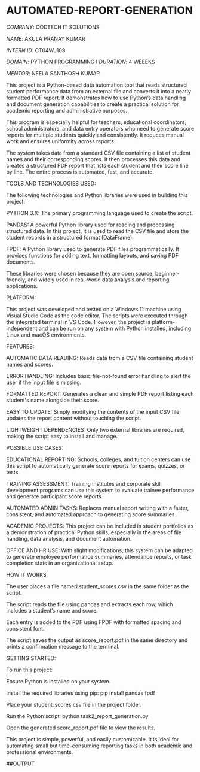 # AUTOMATED-REPORT-GENERATION

*COMPANY*: CODTECH IT SOLUTIONS 

*NAME*: AKULA PRANAY KUMAR

*INTERN ID*: CT04WJ109 

*DOMAIN*: PYTHON PROGRAMMING 
I 
*DURATION*: 4 WEEEKS 

*MENTOR*: NEELA SANTHOSH KUMAR


This project is a Python-based data automation tool that reads structured student performance data from an external file and converts it into a neatly formatted PDF report. It demonstrates how to use Python’s data handling and document generation capabilities to create a practical solution for academic reporting and administrative purposes.

This program is especially helpful for teachers, educational coordinators, school administrators, and data entry operators who need to generate score reports for multiple students quickly and consistently. It reduces manual work and ensures uniformity across reports.

The system takes data from a standard CSV file containing a list of student names and their corresponding scores. It then processes this data and creates a structured PDF report that lists each student and their score line by line. The entire process is automated, fast, and accurate.


TOOLS AND TECHNOLOGIES USED:

The following technologies and Python libraries were used in building this project:

PYTHON 3.X: The primary programming language used to create the script.

PANDAS: A powerful Python library used for reading and processing structured data. In this project, it is used to read the CSV file and store the student records in a structured format (DataFrame).

FPDF: A Python library used to generate PDF files programmatically. It provides functions for adding text, formatting layouts, and saving PDF documents.

These libraries were chosen because they are open source, beginner-friendly, and widely used in real-world data analysis and reporting applications.


PLATFORM:

This project was developed and tested on a Windows 11 machine using Visual Studio Code as the code editor. The scripts were executed through the integrated terminal in VS Code. However, the project is platform-independent and can be run on any system with Python installed, including Linux and macOS environments.


FEATURES:

AUTOMATIC DATA READING: Reads data from a CSV file containing student names and scores.

ERROR HANDLING: Includes basic file-not-found error handling to alert the user if the input file is missing.

FORMATTED REPORT: Generates a clean and simple PDF report listing each student's name alongside their score.

EASY TO UPDATE: Simply modifying the contents of the input CSV file updates the report content without touching the script.

LIGHTWEIGHT DEPENDENCIES: Only two external libraries are required, making the script easy to install and manage.


POSSIBLE USE CASES:

EDUCATIONAL REPORTING:
Schools, colleges, and tuition centers can use this script to automatically generate score reports for exams, quizzes, or tests.

TRAINING ASSESSMENT:
Training institutes and corporate skill development programs can use this system to evaluate trainee performance and generate participant score reports.

AUTOMATED ADMIN TASKS:
Replaces manual report writing with a faster, consistent, and automated approach to generating score summaries.

ACADEMIC PROJECTS:
This project can be included in student portfolios as a demonstration of practical Python skills, especially in the areas of file handling, data analysis, and document automation.

OFFICE AND HR USE:
With slight modifications, this system can be adapted to generate employee performance summaries, attendance reports, or task completion stats in an organizational setup.


HOW IT WORKS:

The user places a file named student_scores.csv in the same folder as the script.

The script reads the file using pandas and extracts each row, which includes a student’s name and score.

Each entry is added to the PDF using FPDF with formatted spacing and consistent font.

The script saves the output as score_report.pdf in the same directory and prints a confirmation message to the terminal.


GETTING STARTED:

To run this project:

Ensure Python is installed on your system.

Install the required libraries using pip: pip install pandas fpdf

Place your student_scores.csv file in the project folder.

Run the Python script: python task2_report_generation.py

Open the generated score_report.pdf file to view the results.


This project is simple, powerful, and easily customizable. It is ideal for automating small but time-consuming reporting tasks in both academic and professional environments.

##OUTPUT
